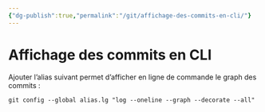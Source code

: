 ```yaml
---
{"dg-publish":true,"permalink":"/git/affichage-des-commits-en-cli/"}
---
```



# Affichage des commits en CLI

Ajouter l’alias suivant permet d’afficher en ligne de commande le graph des commits : 

```console
git config --global alias.lg "log --oneline --graph --decorate --all"
```
